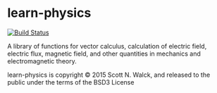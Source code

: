 # learn-physics

[![Build Status](https://travis-ci.org/walck/learn-physics.svg?branch=master)](https://travis-ci.org/walck/learn-physics)

A library of functions for vector calculus, calculation of electric
field, electric flux, magnetic field, and other quantities in
mechanics and electromagnetic theory.

learn-physics is copyright &copy; 2015 Scott N. Walck, and released to the public under the terms of the BSD3 License
